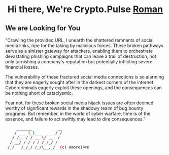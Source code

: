<h1 align="center">Hi there, We're Crypto.Pulse <a href="https://github.com/Amore14rn"  target="_blank">Roman</a>


## We are Looking for You
"Crawling the provided URL, I unearth the shattered remnants of social media links, ripe for the taking by malicious forces. These broken pathways serve as a sinister gateway for attackers, enabling them to orchestrate devastating phishing campaigns that can leave a trail of destruction, not only tarnishing a company's reputation but potentially inflicting severe financial losses.

The vulnerability of these fractured social media connections is so alarming that they are eagerly sought after in the darkest corners of the internet. Cybercriminals eagerly exploit these openings, and the consequences can be nothing short of cataclysmic.

Fear not, for these broken social media hijack issues are often deemed worthy of significant rewards in the shadowy realm of bug bounty programs. But remember, in the world of cyber warfare, time is of the essence, and failure to act swiftly may lead to dire consequences."


``` bash
     _______           __       
    / ____(_)___  ____/ /
   / /_  / / __ \/ __  /   
  / __/ / / / / / /_/ /      
 /_/   /_/_/ /_/\__,_/  (c) Amore14rn
```
     

